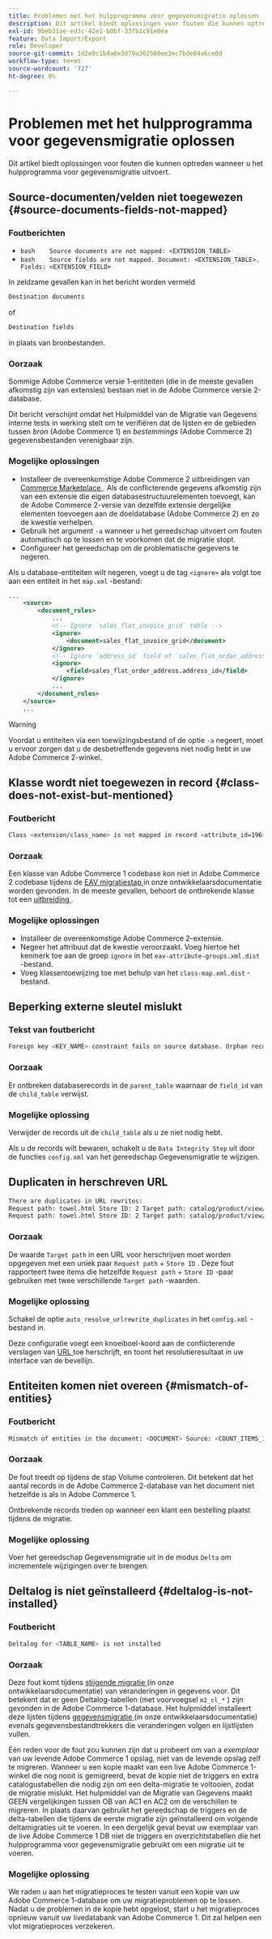 ```yaml
---
title: Problemen met het hulpprogramma voor gegevensmigratie oplossen
description: Dit artikel biedt oplossingen voor fouten die kunnen optreden wanneer u het hulpprogramma voor gegevensmigratie uitvoert.
exl-id: 9beb31ae-ed3c-42e1-b0bf-33fb1c91e0ea
feature: Data Import/Export
role: Developer
source-git-commit: 1d2e0c1b4a8e3d79a362500ee3ec7bde84a6ce0d
workflow-type: tm+mt
source-wordcount: '727'
ht-degree: 0%

---
```


# Problemen met het hulpprogramma voor gegevensmigratie oplossen

Dit artikel biedt oplossingen voor fouten die kunnen optreden wanneer u het hulpprogramma voor gegevensmigratie uitvoert.

## Source-documenten/velden niet toegewezen {#source-documents-fields-not-mapped}

### Foutberichten

* ```bash    Source documents are not mapped: <EXTENSION_TABLE>    ```
* ```bash    Source fields are not mapped. Document: <EXTENSION_TABLE>. Fields: <EXTENSION_FIELD>    ```

In zeldzame gevallen kan in het bericht worden vermeld

```bash
Destination documents
```

of

```bash
Destination fields
```

in plaats van bronbestanden.

### Oorzaak

Sommige Adobe Commerce versie 1-entiteiten (die in de meeste gevallen afkomstig zijn van extensies) bestaan niet in de Adobe Commerce versie 2-database.

Dit bericht verschijnt omdat het Hulpmiddel van de Migratie van Gegevens interne tests in werking stelt om te verifiëren dat de lijsten en de gebieden tussen *bron* (Adobe Commerce 1) en *bestemmings* (Adobe Commerce 2) gegevensbestanden verenigbaar zijn.

### Mogelijke oplossingen

* Installeer de overeenkomstige Adobe Commerce 2 uitbreidingen van [ Commerce Marketplace ](https://marketplace.magento.com/).     Als de conflicterende gegevens afkomstig zijn van een extensie die eigen databasestructuurelementen toevoegt, kan de Adobe Commerce 2-versie van dezelfde extensie dergelijke elementen toevoegen aan de doeldatabase (Adobe Commerce 2) en zo de kwestie verhelpen.
* Gebruik het argument `-a` wanneer u het gereedschap uitvoert om fouten automatisch op te lossen en te voorkomen dat de migratie stopt.
* Configureer het gereedschap om de problematische gegevens te negeren.

Als u database-entiteiten wilt negeren, voegt u de tag `<ignore>` als volgt toe aan een entiteit in het `map.xml` -bestand:

```xml
...
    <source>
        <document_rules>
            ...
            <!-- Ignore `sales_flat_invoice_grid` table -->
            <ignore>
                <document>sales_flat_invoice_grid</document>
            </ignore>
            <!-- Ignore `address_id` field of `sales_flat_order_address` table -->
            <ignore>
                <field>sales_flat_order_address.address_id</field>
            </ignore>
            ...
        </document_rules>
    </source>
    ...
```

>[!WARNING]
>
>Voordat u entiteiten via een toewijzingsbestand of de optie `-a` negeert, moet u ervoor zorgen dat u de desbetreffende gegevens niet nodig hebt in uw Adobe Commerce 2-winkel.

## Klasse wordt niet toegewezen in record {#class-does-not-exist-but-mentioned}

### Foutbericht

```bash
Class <extension/class_name> is not mapped in record <attribute_id=196>
```

### Oorzaak

Een klasse van Adobe Commerce 1 codebase kon niet in Adobe Commerce 2 codebase tijdens de [ EAV migratiestap ](https://devdocs.magento.com/guides/v2.3/migration/migration-tool-internal-spec.html#eav) in onze ontwikkelaarsdocumentatie worden gevonden. In de meeste gevallen, behoort de ontbrekende klasse tot een [ uitbreiding ](https://glossary.magento.com/extension).

### Mogelijke oplossingen

* Installeer de overeenkomstige Adobe Commerce 2-extensie.
* Negeer het attribuut dat de kwestie veroorzaakt.    Voeg hiertoe het kenmerk toe aan de groep `ignore` in het `eav-attribute-groups.xml.dist` -bestand.
* Voeg klassentoewijzing toe met behulp van het `class-map.xml.dist` -bestand.

## Beperking externe sleutel mislukt

### Tekst van foutbericht

```bash
Foreign key <KEY_NAME> constraint fails on source database. Orphan records id: <id_1>, <id_2> from <child_table>.<field_id> has no referenced records in <parent_table>
```

### Oorzaak

Er ontbreken databaserecords in de `parent_table` waarnaar de `field_id` van de `child_table` verwijst.

### Mogelijke oplossing

Verwijder de records uit de `child_table` als u ze niet nodig hebt.

Als u de records wilt bewaren, schakelt u de `Data Integrity Step` uit door de functies `config.xml` van het gereedschap Gegevensmigratie te wijzigen.

## Duplicaten in herschreven URL

```xml
There are duplicates in URL rewrites:
Request path: towel.html Store ID: 2 Target path: catalog/product/view/id/10
Request path: towel.html Store ID: 2 Target path: catalog/product/view/id/12
```

### Oorzaak

De waarde `Target path` in een URL voor herschrijven moet worden opgegeven met een uniek paar `Request path` + `Store ID` . Deze fout rapporteert twee items die hetzelfde `Request path` + `Store ID` -paar gebruiken met twee verschillende `Target path` -waarden.

### Mogelijke oplossing

Schakel de optie `auto_resolve_urlrewrite_duplicates` in het `config.xml` -bestand in.

Deze configuratie voegt een knoeiboel-koord aan de conflicterende verslagen van [ URL ](https://glossary.magento.com/url) toe herschrijft, en toont het resolutieresultaat in uw interface van de bevellijn.

## Entiteiten komen niet overeen {#mismatch-of-entities}

### Foutbericht

```bash
Mismatch of entities in the document: <DOCUMENT> Source: <COUNT_ITEMS_IN_SOURCE_TABLE> Destination: <COUNT_ITEMS_IN_DESTINATION_TABLE>
```

### Oorzaak

De fout treedt op tijdens de stap Volume controleren. Dit betekent dat het aantal records in de Adobe Commerce 2-database van het document niet hetzelfde is als in Adobe Commerce 1.

Ontbrekende records treden op wanneer een klant een bestelling plaatst tijdens de migratie.

### Mogelijke oplossing

Voer het gereedschap Gegevensmigratie uit in de modus `Delta` om incrementele wijzigingen over te brengen.

## Deltalog is niet geïnstalleerd {#deltalog-is-not-installed}

### Foutbericht

```bash
Deltalog for <TABLE_NAME> is not installed
```

### Oorzaak

Deze fout komt tijdens [ stijgende migratie ](https://devdocs.magento.com/guides/v2.3/migration/migration-migrate-delta.html) (in onze ontwikkelaarsdocumentatie) van veranderingen in gegevens voor. Dit betekent dat er geen Deltalog-tabellen (met voorvoegsel `m2_cl_*` ) zijn gevonden in de Adobe Commerce 1-database. Het hulpmiddel installeert deze lijsten tijdens [ gegevensmigratie ](https://devdocs.magento.com/guides/v2.3/migration/migration-migrate-data.html) (in onze ontwikkelaarsdocumentatie) evenals gegevensbestandtrekkers die veranderingen volgen en lijstlijsten vullen.

Één reden voor de fout zou kunnen zijn dat u probeert om van a *exemplaar* van uw levende Adobe Commerce 1 opslag, niet van de levende opslag zelf te migreren. Wanneer u een kopie maakt van een live Adobe Commerce 1-winkel die nog nooit is gemigreerd, bevat de kopie niet de triggers en extra catalogustabellen die nodig zijn om een delta-migratie te voltooien, zodat de migratie mislukt. Het hulpmiddel van de Migratie van Gegevens maakt GEEN vergelijkingen tussen OB van AC1 en AC2 om de verschillen te migreren. In plaats daarvan gebruikt het gereedschap de triggers en de delta-tabellen die tijdens de eerste migratie zijn geïnstalleerd om volgende deltamigraties uit te voeren. In een dergelijk geval bevat uw exemplaar van de live Adobe Commerce 1 DB niet de triggers en overzichtstabellen die het hulpprogramma voor gegevensmigratie gebruikt om een migratie uit te voeren.

### Mogelijke oplossing

We raden u aan het migratieproces te testen vanuit een kopie van uw Adobe Commerce 1-database om uw migratieproblemen op te lossen. Nadat u de problemen in de kopie hebt opgelost, start u het migratieproces opnieuw vanuit uw livedatabank van Adobe Commerce 1. Dit zal helpen een vlot migratieproces verzekeren.
